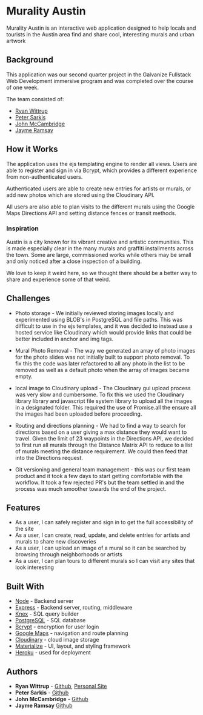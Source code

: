 # Murality Austin
Murality Austin is an interactive web application designed to help locals and tourists in the Austin area find and share cool, interesting murals and urban artwork

## Background
This application was our second quarter project in the Galvanize Fullstack Web Development immersive program and was completed over the course of one week.

The team consisted of:
* [Ryan Wittrup](https://github.com/wittrura)
* [Peter Sarkis](https://github.com/Turbulence9)
* [John McCambridge](https://github.com/nol166)
* [Jayme Ramsay](https://github.com/jaymeramsay)

## How it Works
The application uses the ejs templating engine to render all views. Users are able to register and sign in via Bcrypt, which provides a different experience from non-authenticated users.

Authenticated users are able to create new entries for artists or murals, or add new photos which are stored using the Cloudinary API.

All users are also able to plan visits to the different murals using the Google Maps Directions API and setting distance fences or transit methods.

### Inspiration
Austin is a city known for its vibrant creative and artistic communities. This is made especially clear in the many murals and graffiti installments across the town. Some are large, commissioned works while others may be small and only noticed after a close inspection of a building.

We love to keep it weird here, so we thought there should be a better way to share and experience some of that weird.

## Challenges
* Photo storage - We initially reviewed storing images locally and experimented using BLOB's in PostgreSQL and file paths. This was difficult to use in the ejs templates, and it was decided to instead use a hosted service like Cloudinary which would provide links that could be better included in anchor and img tags.

* Mural Photo Removal - The way we generated an array of photo images for the photo slides was not initially built to support photo removal. To fix this the code was later refactored to all any photo in the list to be removed as well as a default photo when the array of images became empty.

* local image to Cloudinary upload - The Cloudinary gui upload process was very slow and cumbersome. To fix this we used the Cloudinary library library and javascript file system library to upload all the images in a designated folder. This required the use of Promise.all the ensure all the images had been uploaded before proceeding.

* Routing and directions planning - We had to find a way to search for directions based on a user giving a max distance they would want to travel. Given the limit of 23 waypoints in the Directions API, we decided to first run all murals through the Distance Matrix API to reduce to a list of murals meeting the distance requirement. We could then feed that into the Directions request.

* Git versioning and general team management - this was our first team product and it took a few days to start getting comfortable with the workflow. It took a few rejected PR's but the team settled in and the process was much smoother towards the end of the project.

## Features
* As a user, I can safely register and sign in to get the full accessibility of the site
* As a user, I can create, read, update, and delete entries for artists and murals to share new discoveries
* As a user, I can upload an image of a mural so it can be searched by browsing through neighborhoods or artists
* As a user, I can plan tours to different murals so I can visit any sites that look interesting

## Built With
* [Node](https://nodejs.org/en/) - Backend server
* [Express](http://expressjs.com/) - Backend server, routing, middleware
* [Knex](http://knexjs.org/) - SQL query builder
* [PostgreSQL](https://www.postgresql.org/) - SQL database
* [Bcrypt](https://github.com/kelektiv/node.bcrypt.js) - encryption for user login
* [Google Maps](https://developers.google.com/maps/) - navigation and route planning
* [Cloudinary](https://cloudinary.com/) - cloud image storage
* [Materialize](http://materializecss.com/) - UI, layout, and styling framework
* [Heroku](http://www.heroku.com) - used for deployment


## Authors
* **Ryan Wittrup** - [Github](https://github.com/wittrura), [Personal Site](http://www.ryanwittrup.com/)
* **Peter Sarkis** - [Github](https://github.com/Turbulence9)
* **John McCambridge** - [Github](https://github.com/nol166)
* **Jayme Ramsay** [Github](https://github.com/jaymeramsay)


<!-- ## Acknowledgments -->
